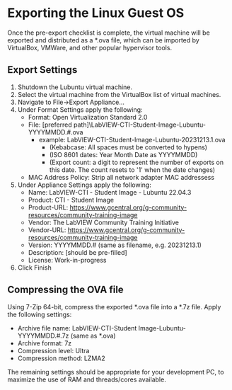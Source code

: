# Exporting the Linux Guest OS

Once the pre-export checklist is complete, the virtual machine will be exported and distributed as a *.ova file, which can be imported by VirtualBox, VMWare, and other popular hypervisor tools.

## Export Settings

1. Shutdown the Lubuntu virtual machine.
2. Select the virtual machine from the VirtualBox list of virtual machines.
3. Navigate to File->Export Appliance...
4. Under Format Settings apply the following:
    - Format: Open Virtualization Standard 2.0
    - File: [preferred path]\LabVIEW-CTI-Student-Image-Lubuntu-YYYYMMDD.#.ova
        - example: LabVIEW-CTI-Student-Image-Lubuntu-20231213.1.ova
            - (Kebabcase: All spaces must be converted to hypens)
            - (ISO 8601 dates: Year Month Date as YYYYMMDD)
            - (Export count: a digit to represent the number of exports on this date.  The count resets to '1' when the date changes)
    - MAC Address Policy: Strip all network adapter MAC addressess
5. Under Appliance Settings apply the following:
    - Name: LabVIEW-CTI - Student Image - Lubuntu 22.04.3
    - Product: CTI - Student Image
    - Product-URL: <https://www.gcentral.org/g-community-resources/community-training-image>
    - Vendor: The LabVIEW Community Training Initiative
    - Vendor-URL: <https://www.gcentral.org/g-community-resources/community-training-image>
    - Version: YYYYMMDD.# (same as filename, e.g. 20231213.1)
    - Description: [should be pre-filled]
    - License: Work-in-progress
6. Click Finish

## Compressing the OVA file

Using 7-Zip 64-bit, compress the exported *.ova file into a *.7z file.  Apply the following settings:
- Archive file name: LabVIEW-CTI-Student Image-Lubuntu-YYYYMMDD.#.7z (same as *.ova)
- Archive format: 7z
- Compression level: Ultra
- Compression method: LZMA2

The remaining settings should be appropriate for your development PC, to maximize the use of RAM and threads/cores available.
